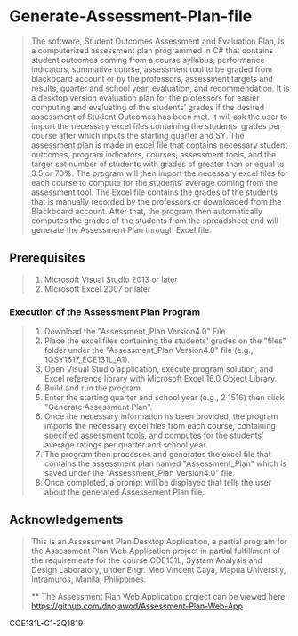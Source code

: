 # Generate-Assessment-Plan-file
>The software, Student Outcomes Assessment and Evaluation Plan, is a computerized assessment plan programmed in C# that contains student outcomes coming from a course syllabus, performance indicators, summative course, assessment tool to be graded from blackboard account or by the professors, assessment targets and results, quarter and school year, evaluation, and recommendation. It is a desktop version evaluation plan for the professors for easier computing and evaluating of the students’ grades if the desired assessment of Student Outcomes has been met. It will ask the user to import the necessary excel files containing the students’ grades per course after which inputs the starting quarter and SY. The assessment plan is made in excel file that contains necessary student outcomes, program indicators, courses, assessment tools, and the target set number of students with grades of greater than or equal to 3.5 or 70%. The program will then import the necessary excel files for each course to compute for the students’ average coming from the assessment tool. The Excel file contains the grades of the students that is manually recorded by the professors or downloaded from the Blackboard account. After that, the program then automatically computes the grades of the students from the spreadsheet and will generate the Assessment Plan through Excel file.
## Prerequisites
>1. Microsoft Visual Studio 2013 or later
>2. Microsoft Excel 2007 or later
### Execution of the Assessment Plan Program
>1. Download the "Assessment_Plan Version4.0" File
>2. Place the excel files containing the students' grades on the "files" folder under the "Assessment_Plan Version4.0" file (e.g., 1QSY1617_ECE131L_A1).
>3. Open Visual Studio application, execute program solution, and Excel reference library with Microsoft Excel 16.0 Object Library.
>4. Build and run the program.
>5. Enter the starting quarter and school year (e.g., 2 1516) then click "Generate Assessment Plan".
>6. Once the necessary information hs been provided, the program imports the necessary excel files from each course, containing specified assessment tools, and computes for the students’ average ratings per quarter and school year.
>7. The program then processes and generates the excel file that contains the assessment plan named "Assessment_Plan" which is saved under the "Assessment_Plan Version4.0" file.
>8. Once completed, a prompt will be displayed that tells the user about the generated Assessement Plan file.
## Acknowledgements
>This is an Assessment Plan Desktop Application, a partial program for the Assessment Plan Web Application project in partial fulfillment of the requirements for the course COE131L, System Analysis and Design Laboratory, under Engr. Meo Vincent Caya, Mapúa University, Intramuros, Manila, Philippines.
>
>** The Assessment Plan Web Application project can be viewed here: https://github.com/dnojawod/Assessment-Plan-Web-App

COE131L-C1-2Q1819 
